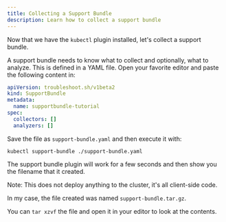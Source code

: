 ```yaml
---
title: Collecting a Support Bundle
description: Learn how to collect a support bundle
---
```


Now that we have the `kubectl` plugin installed, let's collect a support bundle.

A support bundle needs to know what to collect and optionally, what to analyze.
This is defined in a YAML file.
Open your favorite editor and paste the following content in:

```yaml
apiVersion: troubleshoot.sh/v1beta2
kind: SupportBundle
metadata:
  name: supportbundle-tutorial
spec:
  collectors: []
  analyzers: []
```


 Save the file as `support-bundle.yaml` and then execute it with:

 ```shell
kubectl support-bundle ./support-bundle.yaml
 ```

The support bundle plugin will work for a few seconds and then show you the filename that it created.

Note: This does not deploy anything to the cluster, it's all client-side code.

In my case, the file created was named `support-bundle.tar.gz`.

You can `tar xzvf` the file and open it in your editor to look at the contents.
